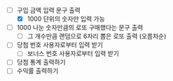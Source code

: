 - [ ] 구입 금액 입력 문구 출력
  - [x] 1000 단위의 숫자만 입력 가능
- [ ] 1000 나눈 숫자만큼의 로또 구매했다는 문구 출력
  - [ ] 그 개수만큼 랜덤으로 6자리 뽑은 로또 출력 (오름차순)
- [ ] 당첨 번호 사용자로부터 입력 받기
  - [ ] 보너스 번호 사용자로부터 입력 받기
- [ ] 당첨 통계 출력하기
- [ ] 수익률 출력하기